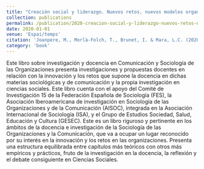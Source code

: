 ```yaml
---
title: "Creación social y liderazgo. Nuevos retos, nuevos modelos organizativo"
collection: publications
permalink: /publication/2020-creacion-social-y-liderazgo-nuevos-retos-nuevos-modelos-organizativos
date: 2020-01-01
venue: 'Espai/temps'
citation: 'Joanpere, M., Morlà-Folch, T., Brunet, I. & Mara, L.C. (2020). “Creación social y liderazgo. Nuevos retos, nuevos modelos organizativo”. pp.93-106. In F. Molina-Luque; K. Del Orbe; P. Sanvicen-Torné (Eds.) Investigación y docencia en comunicación y sociología de las organizaciones. Espai/temps. ISBN: 978-84-9144-227-1'
category: 'book'
---
```


Este libro sobre investigación y docencia en Comunicación y Sociología de las Organizaciones presenta investigaciones y propuestas docentes en relación con la innovación y los retos que supone la docencia en dichas materias sociológicas y de comunicación y la propia investigación en ciencias sociales. Este libro cuenta con el apoyo del Comité de Investigación 15 de la Federación Española de Sociología (FES), la Asociación Iberoamericana de investigación en Sociología de las Organizaciones y de la Comunicación (AISOC), integrada en la Asociación Internacional de Sociología (ISA), y el Grupo de Estudios Sociedad, Salud, Educación y Cultura (GESEC). Este es un libro riguroso y pertinente en los ámbitos de la docencia e investigación de la Sociología de las Organizaciones y la Comunicación, que va a ocupar un lugar reconocido por su interés en la innovación y los retos en las organizaciones. Presenta una estructura equilibrada entre capítulos más teóricos con otros más empíricos y prácticos, fruto de la investigación en la docencia, la reflexión y el debate consiguiente en Ciencias Sociales.

